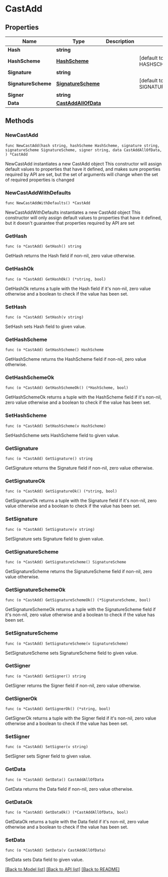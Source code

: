 # CastAdd

## Properties

Name | Type | Description | Notes
------------ | ------------- | ------------- | -------------
**Hash** | **string** |  | 
**HashScheme** | [**HashScheme**](HashScheme.md) |  | [default to HASHSCHEME_HASH_SCHEME_BLAKE3]
**Signature** | **string** |  | 
**SignatureScheme** | [**SignatureScheme**](SignatureScheme.md) |  | [default to SIGNATURESCHEME_ED25519]
**Signer** | **string** |  | 
**Data** | [**CastAddAllOfData**](CastAddAllOfData.md) |  | 

## Methods

### NewCastAdd

`func NewCastAdd(hash string, hashScheme HashScheme, signature string, signatureScheme SignatureScheme, signer string, data CastAddAllOfData, ) *CastAdd`

NewCastAdd instantiates a new CastAdd object
This constructor will assign default values to properties that have it defined,
and makes sure properties required by API are set, but the set of arguments
will change when the set of required properties is changed

### NewCastAddWithDefaults

`func NewCastAddWithDefaults() *CastAdd`

NewCastAddWithDefaults instantiates a new CastAdd object
This constructor will only assign default values to properties that have it defined,
but it doesn't guarantee that properties required by API are set

### GetHash

`func (o *CastAdd) GetHash() string`

GetHash returns the Hash field if non-nil, zero value otherwise.

### GetHashOk

`func (o *CastAdd) GetHashOk() (*string, bool)`

GetHashOk returns a tuple with the Hash field if it's non-nil, zero value otherwise
and a boolean to check if the value has been set.

### SetHash

`func (o *CastAdd) SetHash(v string)`

SetHash sets Hash field to given value.


### GetHashScheme

`func (o *CastAdd) GetHashScheme() HashScheme`

GetHashScheme returns the HashScheme field if non-nil, zero value otherwise.

### GetHashSchemeOk

`func (o *CastAdd) GetHashSchemeOk() (*HashScheme, bool)`

GetHashSchemeOk returns a tuple with the HashScheme field if it's non-nil, zero value otherwise
and a boolean to check if the value has been set.

### SetHashScheme

`func (o *CastAdd) SetHashScheme(v HashScheme)`

SetHashScheme sets HashScheme field to given value.


### GetSignature

`func (o *CastAdd) GetSignature() string`

GetSignature returns the Signature field if non-nil, zero value otherwise.

### GetSignatureOk

`func (o *CastAdd) GetSignatureOk() (*string, bool)`

GetSignatureOk returns a tuple with the Signature field if it's non-nil, zero value otherwise
and a boolean to check if the value has been set.

### SetSignature

`func (o *CastAdd) SetSignature(v string)`

SetSignature sets Signature field to given value.


### GetSignatureScheme

`func (o *CastAdd) GetSignatureScheme() SignatureScheme`

GetSignatureScheme returns the SignatureScheme field if non-nil, zero value otherwise.

### GetSignatureSchemeOk

`func (o *CastAdd) GetSignatureSchemeOk() (*SignatureScheme, bool)`

GetSignatureSchemeOk returns a tuple with the SignatureScheme field if it's non-nil, zero value otherwise
and a boolean to check if the value has been set.

### SetSignatureScheme

`func (o *CastAdd) SetSignatureScheme(v SignatureScheme)`

SetSignatureScheme sets SignatureScheme field to given value.


### GetSigner

`func (o *CastAdd) GetSigner() string`

GetSigner returns the Signer field if non-nil, zero value otherwise.

### GetSignerOk

`func (o *CastAdd) GetSignerOk() (*string, bool)`

GetSignerOk returns a tuple with the Signer field if it's non-nil, zero value otherwise
and a boolean to check if the value has been set.

### SetSigner

`func (o *CastAdd) SetSigner(v string)`

SetSigner sets Signer field to given value.


### GetData

`func (o *CastAdd) GetData() CastAddAllOfData`

GetData returns the Data field if non-nil, zero value otherwise.

### GetDataOk

`func (o *CastAdd) GetDataOk() (*CastAddAllOfData, bool)`

GetDataOk returns a tuple with the Data field if it's non-nil, zero value otherwise
and a boolean to check if the value has been set.

### SetData

`func (o *CastAdd) SetData(v CastAddAllOfData)`

SetData sets Data field to given value.



[[Back to Model list]](../README.md#documentation-for-models) [[Back to API list]](../README.md#documentation-for-api-endpoints) [[Back to README]](../README.md)


